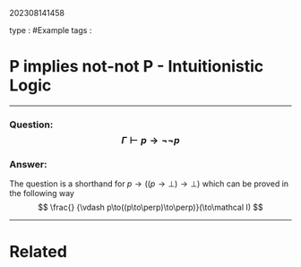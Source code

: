 202308141458

type : #Example
tags : 

#  P implies not-not P - Intuitionistic Logic
---
 ### Question: $$\Gamma\vdash p\to\lnot\lnot p$$
###  Answer:
The question is a shorthand for $p\to((p\to\perp)\to\perp)$
which can be proved in the following way
$$
\frac{}
{\vdash p\to((p\to\perp)\to\perp)}(\to\mathcal I)
$$

---
# Related


